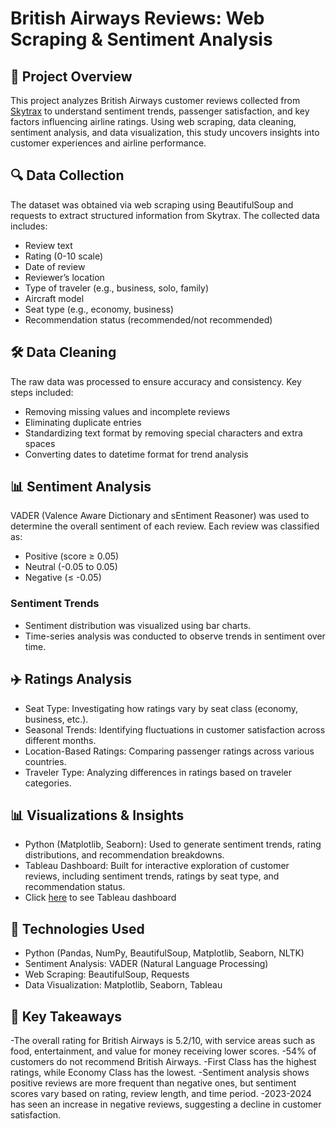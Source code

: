 # British Airways Reviews: Web Scraping &amp; Sentiment Analysis

## 📌 Project Overview
This project analyzes British Airways customer reviews collected from [Skytrax](https://www.airlinequality.com/) to understand sentiment trends, passenger satisfaction, and key factors influencing airline ratings. Using web scraping, data cleaning, sentiment analysis, and data visualization, this study uncovers insights into customer experiences and airline performance.

## 🔍 Data Collection
The dataset was obtained via web scraping using BeautifulSoup and requests to extract structured information from Skytrax. The collected data includes:

- Review text
- Rating (0-10 scale)
- Date of review
- Reviewer’s location
- Type of traveler (e.g., business, solo, family)
- Aircraft model
- Seat type (e.g., economy, business)
- Recommendation status (recommended/not recommended)

## 🛠️ Data Cleaning
The raw data was processed to ensure accuracy and consistency. Key steps included:

- Removing missing values and incomplete reviews
- Eliminating duplicate entries
- Standardizing text format by removing special characters and extra spaces
- Converting dates to datetime format for trend analysis
  
## 📊 Sentiment Analysis
VADER (Valence Aware Dictionary and sEntiment Reasoner) was used to determine the overall sentiment of each review. Each review was classified as:

- Positive (score ≥ 0.05)
- Neutral (-0.05 to 0.05)
- Negative (≤ -0.05)

### Sentiment Trends
- Sentiment distribution was visualized using bar charts.
- Time-series analysis was conducted to observe trends in sentiment over time.

## ✈️ Ratings Analysis
- Seat Type: Investigating how ratings vary by seat class (economy, business, etc.).
- Seasonal Trends: Identifying fluctuations in customer satisfaction across different months.
- Location-Based Ratings: Comparing passenger ratings across various countries.
- Traveler Type: Analyzing differences in ratings based on traveler categories.

## 📊 Visualizations & Insights
- Python (Matplotlib, Seaborn): Used to generate sentiment trends, rating distributions, and recommendation breakdowns.
- Tableau Dashboard: Built for interactive exploration of customer reviews, including sentiment trends, ratings by seat type, and recommendation status.
- Click [here](https://public.tableau.com/app/profile/ruken.demirel/vizzes) to see Tableau dashboard

## 🚀 Technologies Used
- Python (Pandas, NumPy, BeautifulSoup, Matplotlib, Seaborn, NLTK)
- Sentiment Analysis: VADER (Natural Language Processing)
- Web Scraping: BeautifulSoup, Requests
- Data Visualization: Matplotlib, Seaborn, Tableau
  
## 📌 Key Takeaways
-The overall rating for British Airways is 5.2/10, with service areas such as food, entertainment, and value for money receiving lower scores.
-54% of customers do not recommend British Airways.
-First Class has the highest ratings, while Economy Class has the lowest.
-Sentiment analysis shows positive reviews are more frequent than negative ones, but sentiment scores vary based on rating, review length, and time period.
-2023-2024 has seen an increase in negative reviews, suggesting a decline in customer satisfaction.

